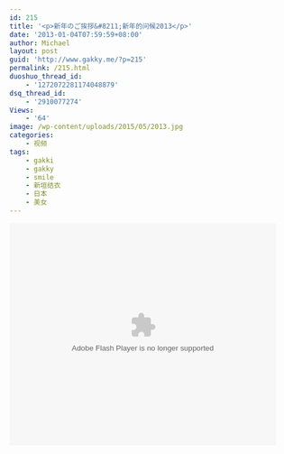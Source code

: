 ```yaml
---
id: 215
title: '<p>新年のご挨拶&#8211;新年的问候2013</p>'
date: '2013-01-04T07:59:59+08:00'
author: Michael
layout: post
guid: 'http://www.gakky.me/?p=215'
permalink: /215.html
duoshuo_thread_id:
    - '1272072281174048879'
dsq_thread_id:
    - '2910077274'
Views:
    - '64'
image: /wp-content/uploads/2015/05/2013.jpg
categories:
    - 视频
tags:
    - gakki
    - gakky
    - smile
    - 新垣结衣
    - 日本
    - 美女
---
```


<object height="394" width="473"><param name="allowscriptaccess" value="sameDomain"></param><param name="wmode" value="transparent"></param><param name="movie" value="http://player.youku.com/player.php/sid/124373771/v.swf"></param><param name="allowfullscreen" value="true"></param><embed allowfullscreen="true" allowscriptaccess="sameDomain" height="394" src="http://player.youku.com/player.php/sid/124373771/v.swf" type="application/x-shockwave-flash" width="473" wmode="transparent"></embed></object>
